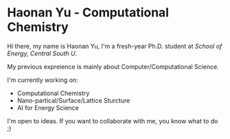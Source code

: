 # Haonan Yu - Computational Chemistry

Hi there, my name is Haonan Yu, I'm a fresh-year Ph.D. student at *School of Energy, Central South U*.

My previous expreience is mainly about Computer/Computational Science.

I'm currently working on:

- Computational Chemistry
- Nano-partical/Surface/Lattice Sturcture
- AI for Energy Science

I'm open to ideas. If you want to collaborate with me, you know what to do ;)
